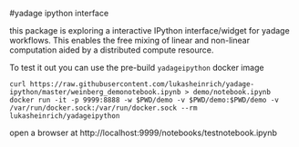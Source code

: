 #yadage ipython interface

this package is exploring a interactive IPython interface/widget for yadage workflows. This enables the free mixing of linear and non-linear computation aided by a distributed compute resource.

To test it out you can use the pre-build `yadageipython` docker image

    curl https://raw.githubusercontent.com/lukasheinrich/yadage-ipython/master/weinberg_demonotebook.ipynb > demo/notebook.ipynb
    docker run -it -p 9999:8888 -w $PWD/demo -v $PWD/demo:$PWD/demo -v /var/run/docker.sock:/var/run/docker.sock --rm lukasheinrich/yadageipython

open a browser at http://localhost:9999/notebooks/testnotebook.ipynb
